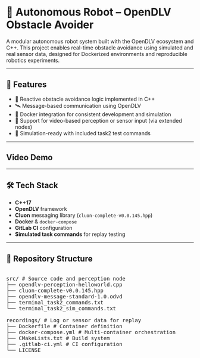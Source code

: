 # 🤖 Autonomous Robot – OpenDLV Obstacle Avoider

A modular autonomous robot system built with the OpenDLV ecosystem and C++. This project enables real-time obstacle avoidance using simulated and real sensor data, designed for Dockerized environments and reproducible robotics experiments.

---

## 🚀 Features

- 🧠 Reactive obstacle avoidance logic implemented in C++
- 🛰️ Message-based communication using OpenDLV
- 🐳 Docker integration for consistent development and simulation
- 🎥 Support for video-based perception or sensor input (via extended nodes)
- 🧪 Simulation-ready with included task2 test commands

---

## Video Demo

---

## 🛠️ Tech Stack

- **C++17**
- **OpenDLV** framework
- **Cluon** messaging library (`cluon-complete-v0.0.145.hpp`)
- **Docker** & `docker-compose`
- **GitLab CI** configuration
- **Simulated task commands** for replay testing

---

## 📁 Repository Structure

<pre>

src/ # Source code and perception node
├── opendlv-perception-helloworld.cpp
├── cluon-complete-v0.0.145.hpp
├── opendlv-message-standard-1.0.odvd
├── terminal_task2_commands.txt
└── terminal_task2_sim_commands.txt

recordings/ # Log or sensor data for replay
├── Dockerfile # Container definition
├── docker-compose.yml # Multi-container orchestration
├── CMakeLists.txt # Build system
├── .gitlab-ci.yml # CI configuration
└── LICENSE
</pre>
